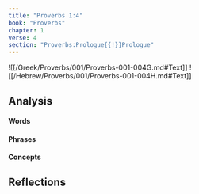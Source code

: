 ```yaml
---
title: "Proverbs 1:4"
book: "Proverbs"
chapter: 1
verse: 4
section: "Proverbs:Prologue{{!}}Prologue"
---
```

![[/Greek/Proverbs/001/Proverbs-001-004G.md#Text]]
![[/Hebrew/Proverbs/001/Proverbs-001-004H.md#Text]]

## Analysis

#### Words

#### Phrases

#### Concepts

## Reflections
